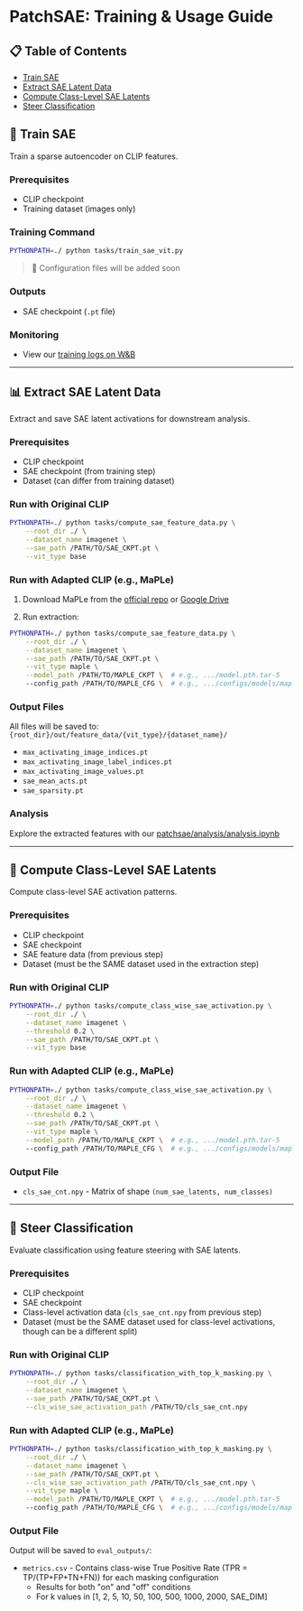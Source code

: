# PatchSAE: Training & Usage Guide

## 📋 Table of Contents
- [Train SAE](#-train-sae)
- [Extract SAE Latent Data](#-extract-sae-latent-data)
- [Compute Class-Level SAE Latents](#-compute-class-level-sae-latents)
- [Steer Classification](#-steer-classification)

## 🔧 Train SAE

Train a sparse autoencoder on CLIP features.

### Prerequisites
- CLIP checkpoint
- Training dataset (images only)

### Training Command
```bash
PYTHONPATH=./ python tasks/train_sae_vit.py
```
> 📝 Configuration files will be added soon

### Outputs
- SAE checkpoint (`.pt` file)

### Monitoring
- View our [training logs on W&B](https://api.wandb.ai/links/hyesulim-hs/7dx90sq0)

---

## 📊 Extract SAE Latent Data

Extract and save SAE latent activations for downstream analysis.

### Prerequisites
- CLIP checkpoint
- SAE checkpoint (from training step)
- Dataset (can differ from training dataset)

### Run with Original CLIP
```bash
PYTHONPATH=./ python tasks/compute_sae_feature_data.py \
    --root_dir ./ \
    --dataset_name imagenet \
    --sae_path /PATH/TO/SAE_CKPT.pt \
    --vit_type base
```

### Run with Adapted CLIP (e.g., MaPLe)
1. Download MaPLe from the [official repo](https://github.com/muzairkhattak/multimodal-prompt-learning/tree/main?tab=readme-ov-file#model-zoo) or [Google Drive](https://drive.google.com/drive/folders/1EvuvgR8566bL0T7ucvAL3LFVwuUPMRas)

2. Run extraction:
```bash
PYTHONPATH=./ python tasks/compute_sae_feature_data.py \
    --root_dir ./ \
    --dataset_name imagenet \
    --sae_path /PATH/TO/SAE_CKPT.pt \
    --vit_type maple \
    --model_path /PATH/TO/MAPLE_CKPT \  # e.g., .../model.pth.tar-5
    --config_path /PATH/TO/MAPLE_CFG \  # e.g., .../configs/models/maple/vit_b16_c2_ep5_batch4_2ctx.yaml
```

### Output Files
All files will be saved to: `{root_dir}/out/feature_data/{vit_type}/{dataset_name}/`

- `max_activating_image_indices.pt`
- `max_activating_image_label_indices.pt`
- `max_activating_image_values.pt`
- `sae_mean_acts.pt`
- `sae_sparsity.pt`

### Analysis
Explore the extracted features with our [patchsae/analysis/analysis.ipynb](https://github.com/hyesulim/patchsae/blob/9f28fdc6ffb7beccb5c2b8ee629b6752b904aa23/analysis/analysis.ipynb)

---

## 🧩 Compute Class-Level SAE Latents

Compute class-level SAE activation patterns.

### Prerequisites
- CLIP checkpoint
- SAE checkpoint
- SAE feature data (from previous step)
- Dataset (must be the SAME dataset used in the extraction step)

### Run with Original CLIP
```bash
PYTHONPATH=./ python tasks/compute_class_wise_sae_activation.py \
    --root_dir ./ \
    --dataset_name imagenet \
    --threshold 0.2 \
    --sae_path /PATH/TO/SAE_CKPT.pt \
    --vit_type base
```

### Run with Adapted CLIP (e.g., MaPLe)
```bash
PYTHONPATH=./ python tasks/compute_class_wise_sae_activation.py \
    --root_dir ./ \
    --dataset_name imagenet \
    --threshold 0.2 \
    --sae_path /PATH/TO/SAE_CKPT.pt \
    --vit_type maple \
    --model_path /PATH/TO/MAPLE_CKPT \  # e.g., .../model.pth.tar-5
    --config_path /PATH/TO/MAPLE_CFG \  # e.g., .../configs/models/maple/vit_b16_c2_ep5_batch4_2ctx.yaml
```

### Output File
- `cls_sae_cnt.npy` - Matrix of shape `(num_sae_latents, num_classes)`

---

## 🎯 Steer Classification

Evaluate classification using feature steering with SAE latents.

### Prerequisites
- CLIP checkpoint
- SAE checkpoint
- Class-level activation data (`cls_sae_cnt.npy` from previous step)
- Dataset (must be the SAME dataset used for class-level activations, though can be a different split)

### Run with Original CLIP
```bash
PYTHONPATH=./ python tasks/classification_with_top_k_masking.py \
    --root_dir ./ \
    --dataset_name imagenet \
    --sae_path /PATH/TO/SAE_CKPT.pt \
    --cls_wise_sae_activation_path /PATH/TO/cls_sae_cnt.npy
```

### Run with Adapted CLIP (e.g., MaPLe)
```bash
PYTHONPATH=./ python tasks/classification_with_top_k_masking.py \
    --root_dir ./ \
    --dataset_name imagenet \
    --sae_path /PATH/TO/SAE_CKPT.pt \
    --cls_wise_sae_activation_path /PATH/TO/cls_sae_cnt.npy \
    --vit_type maple \
    --model_path /PATH/TO/MAPLE_CKPT \  # e.g., .../model.pth.tar-5
    --config_path /PATH/TO/MAPLE_CFG \  # e.g., .../configs/models/maple/vit_b16_c2_ep5_batch4_2ctx.yaml
```

### Output File
Output will be saved to `eval_outputs/`:
- `metrics.csv` - Contains class-wise True Positive Rate (TPR = TP/(TP+FP+TN+FN)) for each masking configuration
  - Results for both "on" and "off" conditions
  - For k values in [1, 2, 5, 10, 50, 100, 500, 1000, 2000, SAE_DIM]
